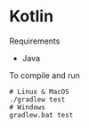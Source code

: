 # Kotlin

Requirements
* Java

To compile and run
```
# Linux & MacOS
./gradlew test
# Windows
gradlew.bat test
```
